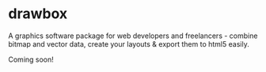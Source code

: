 drawbox
=======
A graphics software package for web developers and freelancers - combine bitmap and vector data, create your layouts & export them to html5 easily.

Coming soon!
